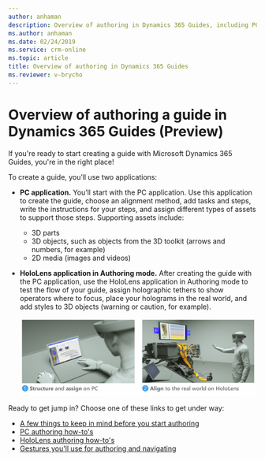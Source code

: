 ```yaml
---
author: anhaman
description: Overview of authoring in Dynamics 365 Guides, including PC authoring and HoloLens authoring
ms.author: anhaman
ms.date: 02/24/2019
ms.service: crm-online
ms.topic: article
title: Overview of authoring in Dynamics 365 Guides
ms.reviewer: v-brycho
---
```


# Overview of authoring a guide in Dynamics 365 Guides (Preview)

If you're ready to start creating a guide with Microsoft Dynamics 365 Guides, you're in the right place! 

To create a guide, you’ll use two applications:

- **PC application.** You’ll start with the PC application. Use this application to create the guide, choose an alignment method, 
add tasks and steps, write the instructions for your steps, and assign different types of assets to support those steps. 
Supporting assets include:

  - 3D parts
  - 3D objects, such as objects from the 3D toolkit (arrows and numbers, for example)
  - 2D media (images and videos)
  
- **HoloLens application in Authoring mode.** After creating the guide with the PC application, use the HoloLens application in Authoring 
mode to test the flow of your guide, assign holographic tethers to show operators where to focus, place your holograms in the real 
world, and add styles to 3D objects (warning or caution, for example).

   ![Authoring overview)](media/authoring-overview.PNG "Authoring overview")

Ready to get jump in? Choose one of these links to get under way:

- [A few things to keep in mind before you start authoring](before-you-start.md)
- [PC authoring how-to's](pc-authoring.md)
- [HoloLens authoring how-to's](hololens-authoring.md)
- [Gestures you'll use for authoring and navigating](authoring-gestures.md)

